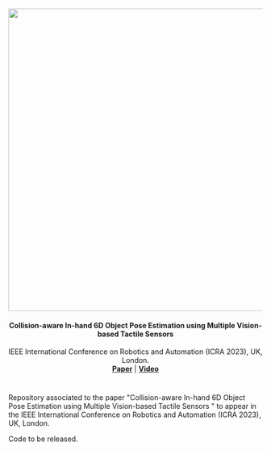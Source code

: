 #

<p align="center"><img src="https://user-images.githubusercontent.com/49904924/235861528-2cd16f61-2b4f-4764-a805-b22a1541f478.png" | width =600 alt=""/></p>


<h4 align="center">
 Collision-aware In-hand 6D Object Pose Estimation using Multiple Vision-based Tactile Sensors
</h4>

<div align="center">
  IEEE International Conference on Robotics and Automation (ICRA 2023), UK, London.
</div>

<div align="center">
  <a href="https://arxiv.org/abs/2301.13667"><b>Paper</b></a> |
  <a href=""><b>Video</b></a>
</div>

#

Repository associated to the paper "Collision-aware In-hand 6D Object Pose Estimation using Multiple Vision-based Tactile Sensors
" to appear in the IEEE International Conference on Robotics and Automation (ICRA 2023), UK, London.

Code to be released.
